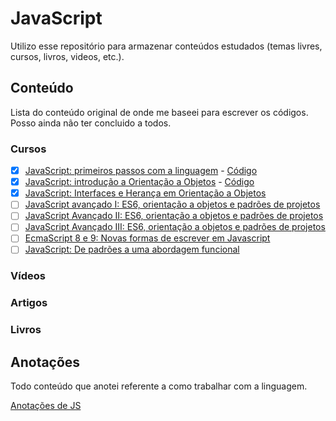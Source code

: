 # JavaScript

Utilizo esse repositório para armazenar conteúdos estudados (temas livres, cursos, livros, videos, etc.).

## Conteúdo

Lista do conteúdo original de onde me baseei para escrever os códigos.
Posso ainda não ter concluido a todos.

### Cursos

- [X] [JavaScript: primeiros passos com a linguagem](https://cursos.alura.com.br/course/javascript-introducao) - [Código](https://github.com/caiqueportela/JavaScript/tree/master/cursos/001)
- [X] [JavaScript: introdução a Orientação a Objetos](https://cursos.alura.com.br/course/javascritpt-orientacao-objetos) - [Código](https://github.com/caiqueportela/JavaScript/tree/master/cursos/002)
- [X] [JavaScript: Interfaces e Herança em Orientação a Objetos](https://cursos.alura.com.br/course/javascript-polimorfismo)
- [ ] [JavaScript avançado I: ES6, orientação a objetos e padrões de projetos](https://cursos.alura.com.br/course/javascript-es6-orientacao-a-objetos-parte-1)
- [ ] [JavaScript Avançado II: ES6, orientação a objetos e padrões de projetos](https://cursos.alura.com.br/course/javascript-es6-orientacao-a-objetos-parte-2)
- [ ] [JavaScript Avançado III: ES6, orientação a objetos e padrões de projetos](https://cursos.alura.com.br/course/javascript-es6-orientacao-a-objetos-parte-3)
- [ ] [EcmaScript 8 e 9: Novas formas de escrever em Javascript](https://cursos.alura.com.br/course/ecmascript-novidades)
- [ ] [JavaScript: De padrões a uma abordagem funcional](https://cursos.alura.com.br/course/javascript-padroes-abordagem-funcional)

### Vídeos

### Artigos

### Livros

## Anotações

Todo conteúdo que anotei referente a como trabalhar com a linguagem.

[Anotações de JS](https://github.com/caiqueportela/JavaScript/blob/master/ANOTACOES.md)
